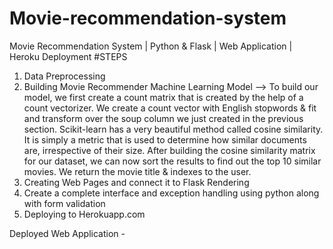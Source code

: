 # Movie-recommendation-system

Movie Recommendation System | Python & Flask | Web Application | Heroku Deployment
#STEPS
   1. Data Preprocessing
   2. Building Movie Recommender Machine Learning Model
    -->	To build our model, we first create a count matrix that is created by the help of a  		count vectorizer. We create a count vector with English stopwords & fit and transform over 	   the soup column we just created in the previous section. Scikit-learn has a very beautiful 	   method called cosine similarity. It is simply a metric that is used to determine how 		similar documents are, irrespective of their size. After building the cosine similarity 	matrix for our dataset, we can now sort the results to find out the top 10 similar movies. 	   We return the movie title & indexes to the user.
   3. Creating Web Pages and connect it to Flask Rendering
   4. Create a complete interface and exception handling using python along with form validation
   5. Deploying to Herokuapp.com


Deployed Web Application - 
